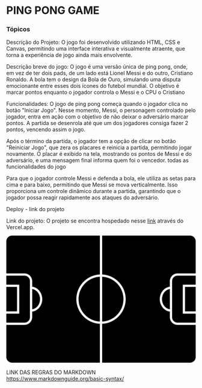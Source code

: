 # PING PONG GAME

### Tópicos

Descrição do Projeto: O jogo foi desenvolvido utilizando HTML, CSS e Canvas, permitindo uma interface interativa e visualmente atraente, que torna a experiência de jogo ainda mais envolvente.


Descrição breve do jogo: O jogo é uma versão única de ping pong, onde, em vez de ter dois pads, de um lado está Lionel Messi e do outro, Cristiano Ronaldo. A bola tem o design da Bola de Ouro, simulando uma disputa emocionante entre esses dois ícones do futebol mundial. O objetivo é marcar pontos enquanto o jogador controla o Messi e o CPU o Cristiano 

Funcionalidades: O jogo de ping pong começa quando o jogador clica no botão "Iniciar Jogo". Nesse momento, Messi, o personagem controlado pelo jogador, entra em ação com o objetivo de não deixar o adversário marcar pontos. A partida se desenrola até que um dos jogadores consiga fazer 2 pontos, vencendo assim o jogo.

Após o término da partida, o jogador tem a opção de clicar no botão "Reiniciar Jogo", que zera os placares e reinicia a partida, permitindo jogar novamente. O placar é exibido na tela, mostrando os pontos de Messi e do adversário, e uma mensagem final informa quem foi o vencedor.
todas as funcionalidades do jogo

Para que o jogador controle Messi e defenda a bola, ele utiliza as setas para cima e para baixo, permitindo que Messi se mova verticalmente. Isso proporciona um controle dinâmico durante a partida, garantindo que o jogador possa reagir rapidamente aos ataques do adversário.

Deploy - link do projeto

Link do projeto: O projeto se encontra hospedado nesse [link](https://pingpong-9ncuxa42y-mateus-projects-14c1b3ca.vercel.app/) através do Vercel.app.

<img src="assets/castrin.jpg">


LINK DAS REGRAS DO MARKDOWN
https://www.markdownguide.org/basic-syntax/

